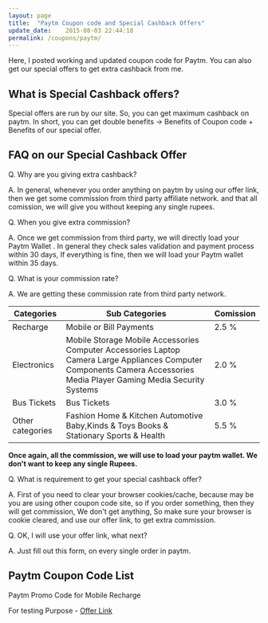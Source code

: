 ```yaml
---
layout: page
title:  "Paytm Coupon code and Special Cashback Offers"
update_date:    2015-08-03 22:44:18
permalink: /coupons/paytm/
---
```


Here, I posted working and updated coupon code for Paytm. You can also get our special offers to get extra cashback from me.

## What is Special Cashback offers?  ##

Special offers are run by our site. So, you can get maximum cashback on paytm. In short, you can get double benefits -> Benefits of Coupon code + Benefits of our special offer.

## FAQ on our Special Cashback Offer ##

Q. Why are you giving extra cashback?

A. In general, whenever you order anything on paytm by using our offer link, then we get some commission from third party affiliate network. and that all comission, we will give you without keeping any single rupees.

Q. When you give extra commission?

A. Once we get commission from third party, we will directly load your Paytm Wallet . In general they check sales validation and payment process within 30 days, If everything is fine, then we will load your Paytm wallet within 35 days.

Q. What is your commission rate?

A. We are getting these commission rate from third party network.

<div class="bs-example">
    <div class="table-responsive"> 
        <table class="table table-bordered">
            <thead>
                <tr>
                    <th>Categories</th>
                    <th>Sub Categories</th>
                    <th>Comission</th>
                </tr>
            </thead>
            <tbody>
                <tr>
                    <td>Recharge</td>
                    <td>Mobile or Bill Payments</td>
                    <td> 2.5 %</td>                  
                </tr>
                <tr>
                    <td>Electronics</td>
                    <td>Mobile
	Storage
	Mobile Accessories
	Computer Accessories
	Laptop
	Camera
	Large Appliances
	Computer Components
	Camera Accessories
	Media Player
	Gaming
	Media
	Security Systems</td>
                    <td>2.0 %</td>
                </tr>
                <tr>
                    <td>Bus Tickets</td>
                    <td>Bus Tickets</td>
                    <td>3.0 %</td>                  
                </tr>
     <tr>
                    <td>Other categories</td>
                    <td>Fashion
	Home & Kitchen
	Automotive
	Baby,Kinds & Toys
	Books & Stationary
	Sports & Health</td>
                    <td>5.5 %</td>                  
                </tr>
            </tbody>
        </table>
    </div>
</div>


**Once again, all the commission, we will use to load your paytm wallet. We don't want to keep any single Rupees.**

Q. What is requirement to get your special cashback offer?

A. First of you need to clear your browser cookies/cache, because may be you are using other coupon code site, so if you order something, then they will get commission, We don't get anything, So make sure your browser is cookie cleared, and use our offer link, to get extra commission.

Q. OK, I will use your offer link, what next?

A. Just fill out this form, on every single order in paytm. 


## Paytm Coupon Code List ##

Paytm Promo Code for Mobile Recharge

For testing Purpose - <a href="http://tracking.vcommission.com/aff_c?offer_id=1022&aff_id=27465"> Offer Link </a>
